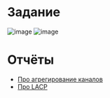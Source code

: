 # Задание

![image](https://user-images.githubusercontent.com/91414886/221695638-8214d40f-1a54-433c-a54a-8b452a27451c.png)
![image](https://user-images.githubusercontent.com/91414886/221695709-0904db32-eaf8-4452-8271-b73793236632.png)

# Отчёты
- [Про агрегирование каналов](./Link%20aggregation.md)
- [Про LACP](./LACP.md)